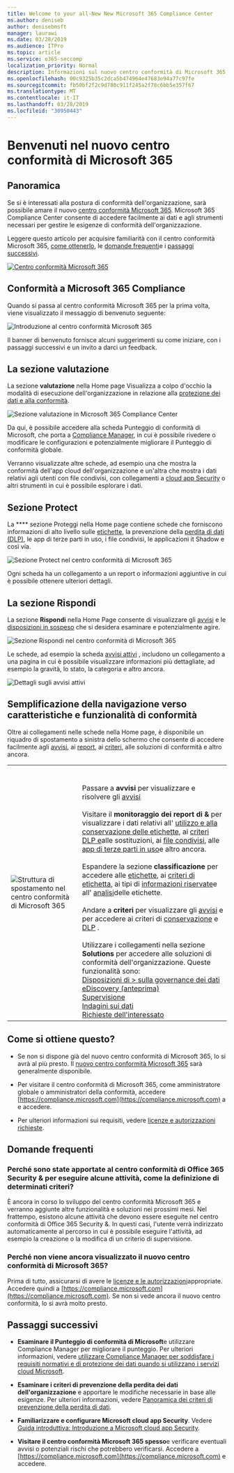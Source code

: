 ```yaml
---
title: Welcome to your all-New New Microsoft 365 Compliance Center
ms.author: deniseb
author: denisebmsft
manager: laurawi
ms.date: 03/28/2019
ms.audience: ITPro
ms.topic: article
ms.service: o365-seccomp
localization_priority: Normal
description: Informazioni sul nuovo centro conformità di Microsoft 365, incluso quello che contiene, su come ottenerlo e sui passaggi successivi.
ms.openlocfilehash: 00c9325b35c2dca5b474964e47683e94a77c97fe
ms.sourcegitcommit: fb50bf2f2c9d780c911f245a2f78c6bb5e357f67
ms.translationtype: MT
ms.contentlocale: it-IT
ms.lasthandoff: 03/28/2019
ms.locfileid: "30950443"
---
```

# <a name="welcome-to-your-all-new-microsoft-365-compliance-center"></a>Benvenuti nel nuovo centro conformità di Microsoft 365

## <a name="overview"></a>Panoramica

Se si è interessati alla postura di conformità dell'organizzazione, sarà possibile amare il nuovo [centro conformità Microsoft 365](https://compliance.microsoft.com). Microsoft 365 Compliance Center consente di accedere facilmente ai dati e agli strumenti necessari per gestire le esigenze di conformità dell'organizzazione. 

Leggere questo articolo per acquisire familiarità con il centro conformità Microsoft 365, [come ottenerlo](#how-do-i-get-this), le [domande frequenti](#frequently-asked-questions)e i [passaggi successivi](#next-steps).

[![Centro conformità Microsoft 365](media/m365-compliance-center.png)](https://compliance.microsoft.com)

## <a name="welcome-to-microsoft-365-compliance"></a>Conformità a Microsoft 365 Compliance

Quando si passa al centro conformità Microsoft 365 per la prima volta, viene visualizzato il messaggio di benvenuto seguente:

![Introduzione al centro conformità Microsoft 365](media/m365-compliancecenter-welcomesteps.png)

Il banner di benvenuto fornisce alcuni suggerimenti su come iniziare, con i passaggi successivi e un invito a darci un feedback.

## <a name="the-assess-section"></a>La sezione valutazione

La sezione **valutazione** nella Home page Visualizza a colpo d'occhio la modalità di esecuzione dell'organizzazione in relazione alla [protezione dei dati e alla conformità](protect-access-to-data-and-services.md).

![Sezione valutazione in Microsoft 365 Compliance Center](media/m365-compliance-center-assess.png)

Da qui, è possibile accedere alla scheda Punteggio di conformità di Microsoft, che porta a [Compliance Manager](meet-data-protection-and-regulatory-reqs-using-microsoft-cloud.md), in cui è possibile rivedere o modificare le configurazioni e potenzialmente migliorare il Punteggio di conformità globale.

Verranno visualizzate altre schede, ad esempio una che mostra la conformità dell'app cloud dell'organizzazione e un'altra che mostra i dati relativi agli utenti con file condivisi, con collegamenti a [cloud app Security](https://docs.microsoft.com/cloud-app-security/) o altri strumenti in cui è possibile esplorare i dati.

## <a name="the-protect-section"></a>Sezione Protect

La **** sezione Proteggi nella Home page contiene schede che forniscono informazioni di alto livello sulle [etichette](labels.md), la prevenzione della [perdita di dati (DLP)](data-loss-prevention-policies.md), le app di terze parti in uso, i file condivisi, le applicazioni it Shadow e così via. 

![Sezione Protect nel centro conformità di Microsoft 365](media/m365-compliance-center-protect.png)

Ogni scheda ha un collegamento a un report o informazioni aggiuntive in cui è possibile ottenere ulteriori dettagli.

## <a name="the-respond-section"></a>La sezione Rispondi

La sezione **Rispondi** nella Home Page consente di visualizzare gli [avvisi](alerts.md) e le [disposizioni in sospeso](disposition-reviews.md) che si desidera esaminare e potenzialmente agire.

![Sezione Rispondi nel centro conformità di Microsoft 365](media/m365-compliance-center-respond.png)

Le schede, ad esempio la scheda [avvisi attivi](alerts.md) , includono un collegamento a una pagina in cui è possibile visualizzare informazioni più dettagliate, ad esempio la gravità, lo stato, la categoria e altro ancora.

![Dettagli sugli avvisi attivi](media/m365-compliance-center-alerts-details.png) 

## <a name="easy-navigation-to-more-compliance-features-and-capabilities"></a>Semplificazione della navigazione verso caratteristiche e funzionalità di conformità

Oltre ai collegamenti nelle schede nella Home page, è disponibile un riquadro di spostamento a sinistra dello schermo che consente di accedere facilmente agli [avvisi](alerts.md), ai [report](reports-in-security-and-compliance.md), ai [criteri](alert-policies.md), alle soluzioni di conformità e altro ancora. 

|  |  |
|---------|---------|
|![Struttura di spostamento nel centro conformità di Microsoft 365](media/m365-compliance-center-leftnav.png)  |<br/><br/> Passare a **avvisi** per visualizzare e risolvere gli [avvisi](alerts.md)<br/><br/>Visitare il **monitoraggio dei report di &** per visualizzare i dati relativi all' [utilizzo e alla conservazione delle etichette](sensitivity-labels.md), ai [criteri DLP e](view-the-dlp-reports.md)alle sostituzioni, ai [file condivisi](https://docs.microsoft.com/cloud-app-security/file-filters), alle [app di terze parti in uso](https://docs.microsoft.com/cloud-app-security/discovered-apps)e altro ancora.<br/><br/>Espandere la sezione **classificazione** per accedere alle [etichette](labels.md), ai [criteri di etichetta](sensitivity-labels.md#what-label-policies-can-do), ai tipi di [informazioni riservate](what-the-sensitive-information-types-look-for.md)e all' [analisi](view-label-activity-for-documents.md)delle etichette.<br/><br/>Andare a **criteri** per visualizzare gli [avvisi](alerts.md) e per accedere ai criteri di [conservazione](retention-policies.md) e [DLP](data-loss-prevention-policies.md) .<br/><br/> Utilizzare i collegamenti nella sezione **Solutions** per accedere alle soluzioni di conformità dell'organizzazione. Queste funzionalità sono: <br/>[Disposizioni di > sulla governance dei dati](disposition-reviews.md)<br/>[eDiscovery (anteprima)](compliance20/overview-ediscovery-20.md)<br/>[Supervisione](supervision-policies.md)<br/>[Indagini sui dati](compliance20/manage-data-spillage-incidents.md)<br/>[Richieste dell'interessato](manage-gdpr-data-subject-requests-with-the-dsr-case-tool.md)        |


## <a name="how-do-i-get-this"></a>Come si ottiene questo?

- Se non si dispone già del nuovo centro conformità di Microsoft 365, lo si avrà al più presto. Il [nuovo centro conformità Microsoft 365](microsoft-security-and-compliance.md#microsoft-365-compliance-center) sarà generalmente disponibile.

- Per visitare il centro conformità di Microsoft 365, come amministratore globale o amministratori della conformità, accedere [https://compliance.microsoft.com](https://compliance.microsoft.com) a e accedere. 

- Per ulteriori informazioni sui requisiti, vedere [licenze e autorizzazioni richieste](microsoft-security-and-compliance.md#required-licenses-and-permissions).

## <a name="frequently-asked-questions"></a>Domande frequenti

### <a name="why-am-i-taken-to-the-office-365-security--compliance-center-to-perform-some-tasks-such-as-defining-certain-policies"></a>Perché sono state apportate al centro conformità di Office 365 Security & per eseguire alcune attività, come la definizione di determinati criteri?

È ancora in corso lo sviluppo del centro conformità Microsoft 365 e verranno aggiunte altre funzionalità e soluzioni nei prossimi mesi. Nel frattempo, esistono alcune attività che devono essere eseguite nel centro conformità di Office 365 Security &. In questi casi, l'utente verrà indirizzato automaticamente al percorso in cui è possibile eseguire l'attività, ad esempio la creazione o la modifica di un criterio di supervisione.

### <a name="why-dont-i-see-the-new-microsoft-365-compliance-center-yet"></a>Perché non viene ancora visualizzato il nuovo centro conformità di Microsoft 365?

Prima di tutto, assicurarsi di avere le [licenze e le autorizzazioni](microsoft-security-and-compliance.md#required-licenses-and-permissions)appropriate. Accedere quindi a [https://compliance.microsoft.com](https://compliance.microsoft.com). Se non si vede ancora il nuovo centro conformità, lo si avrà molto presto.

## <a name="next-steps"></a>Passaggi successivi

- **Esaminare il Punteggio di conformità di Microsoft**e utilizzare Compliance Manager per migliorare il punteggio. Per ulteriori informazioni, vedere [utilizzare Compliance Manager per soddisfare i requisiti normativi e di protezione dei dati quando si utilizzano i servizi cloud Microsoft](meet-data-protection-and-regulatory-reqs-using-microsoft-cloud.md).

- **Esaminare i criteri di prevenzione della perdita dei dati dell'organizzazione** e apportare le modifiche necessarie in base alle esigenze. Per ulteriori informazioni, vedere [Panoramica dei criteri di prevenzione della perdita di dati](data-loss-prevention-policies.md). 

- **Familiarizzare e configurare Microsoft cloud app Security**. Vedere [Guida introduttiva: Introduzione a Microsoft cloud app Security](https://docs.microsoft.com/cloud-app-security/getting-started-with-cloud-app-security).  

- **Visitare il centro conformità Microsoft 365 spesso**e verificare eventuali avvisi o potenziali rischi che potrebbero verificarsi. Accedere a [https://compliance.microsoft.com](https://compliance.microsoft.com) e accedere.